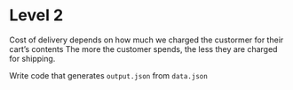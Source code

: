 # Level 2

Cost of delivery depends on how much we charged the custormer for their cart’s contents
The more the customer spends, the less they are charged for shipping.

Write code that generates `output.json` from `data.json`